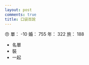 ```yaml
---
layout: post
comments: true
title: 口袋百說
---
```


:angry: 單： -10 婚： 755 年： 322 旅： 188

- 名單
- 裝
- 一起

